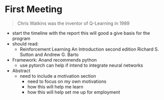 # First Meeting


> Chris Watkins was the inventor of Q-Learning in 1989 

 - start the timeline with the report this will good a give basis for the program
 - should read: 
   - Reinforcement Learning An Introduction second edition Richard S. Sutton and Andrew G. Barto
 - Framework: Anand recommends python
   - use pytorch can help if intend to integrate neural networks
 - Abstract
   - need to include a motivation section 
     - need to focus on my own motivations
     - how this will help me learn 
     - how this will help set me up for employment